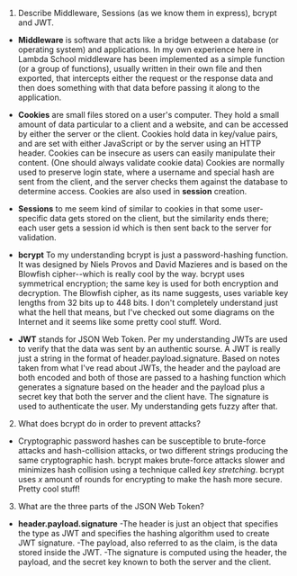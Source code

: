 <!-- Answers to the Short Answer Essay Questions go here -->

1.  Describe Middleware, Sessions (as we know them in express), bcrypt and JWT.

- **Middleware** is software that acts like a bridge between a database (or operating system) 
  and applications. In my own experience here in Lambda School middleware has been implemented
  as a simple function (or a group of functions), usually written in their own file and then 
  exported, that intercepts either the request or the response data and then does something
  with that data before passing it along to the application.

- **Cookies** are small files stored on a user's computer. They hold a small amount of data particular to 
  a client and a website, and can be accessed by either the server or the client. Cookies hold data in key/value
  pairs, and are set with either JavaScript or by the server using an HTTP header. Cookies can be insecure 
  as users can easily manipulate their content. (One should always validate cookie data) Cookies are normally 
  used to preserve login state, where a username and special hash are sent from the client, and the server 
  checks them against the database to determine access. Cookies are also used in **session** creation.

- **Sessions** to me seem kind of similar to cookies in that some user-specific data gets stored on the client, 
  but the similarity ends there; each user gets a session id which is then sent back to the server for 
  validation. 

- **bcrypt** To my understanding bcrypt is just a password-hashing function. It was designed by Niels Provos 
  and David Mazieres and is based on the Blowfish cipher--which is really cool by the way. bcrypt uses 
  symmetrical encryption; the same key is used for both encryption and decryption. The Blowfish cipher, 
  as its name suggests, uses variable key lengths from 32 bits up to 448 bits. I don't completely understand
  just what the hell that means, but I've checked out some diagrams on the Internet and it seems like some
  pretty cool stuff. Word.

- **JWT** stands for JSON Web Token. Per my understanding JWTs are used to verify that the data was sent
  by an authentic sourse. A JWT is really just a string in the format of header.payload.signature. Based on
  notes taken from what I've read about JWTs, the header and the payload are both encoded and both of those are
  passed to a hashing function which generates a signature based on the header and the payload plus a secret key
  that both the server and the client have. The signature is used to authenticate the user. My understanding 
  gets fuzzy after that.

2.  What does bcrypt do in order to prevent attacks?
- Cryptographic password hashes can be susceptible to brute-force attacks and hash-collision attacks, or two 
  different strings producing the same cryptographic hash. bcrypt makes brute-force attacks slower and minimizes
  hash collision using a technique called *key stretching*. bcrypt uses *x* amount of rounds for encrypting to 
  make the hash more secure. Pretty cool stuff!

3.  What are the three parts of the JSON Web Token?
- **header.payload.signature** 
-The header is just an object that specifies the type as JWT and specifies the hashing algorithm used to create
 JWT signature.
-The payload, also referred to as the claim, is the data stored inside the JWT.
-The signature is computed using the header, the payload, and the secret key known to both the server and
 the client.
